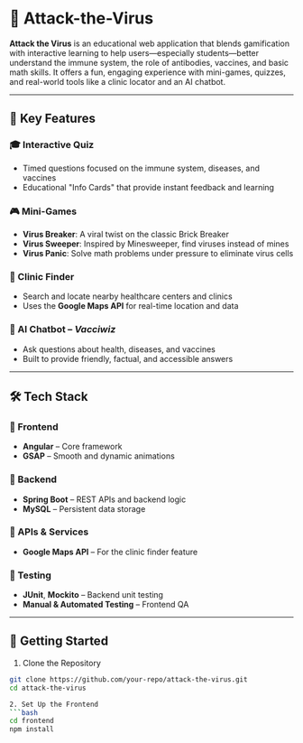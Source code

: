 # 🦠 Attack-the-Virus

**Attack the Virus** is an educational web application that blends gamification with interactive learning to help users—especially students—better understand the immune system, the role of antibodies, vaccines, and basic math skills. It offers a fun, engaging experience with mini-games, quizzes, and real-world tools like a clinic locator and an AI chatbot.

---

## 🌟 Key Features

### 🎓 Interactive Quiz
- Timed questions focused on the immune system, diseases, and vaccines
- Educational "Info Cards" that provide instant feedback and learning

### 🎮 Mini-Games
- **Virus Breaker**: A viral twist on the classic Brick Breaker
- **Virus Sweeper**: Inspired by Minesweeper, find viruses instead of mines
- **Virus Panic**: Solve math problems under pressure to eliminate virus cells

### 🏥 Clinic Finder
- Search and locate nearby healthcare centers and clinics
- Uses the **Google Maps API** for real-time location and data

### 🤖 AI Chatbot – *Vacciwiz*
- Ask questions about health, diseases, and vaccines
- Built to provide friendly, factual, and accessible answers

---

## 🛠 Tech Stack

### 🔹 Frontend
- **Angular** – Core framework
- **GSAP** – Smooth and dynamic animations

### 🔹 Backend
- **Spring Boot** – REST APIs and backend logic
- **MySQL** – Persistent data storage

### 🔹 APIs & Services
- **Google Maps API** – For the clinic finder feature

### 🔹 Testing
- **JUnit**, **Mockito** – Backend unit testing
- **Manual & Automated Testing** – Frontend QA

---

## 🚀 Getting Started

1. Clone the Repository
  ```bash
  git clone https://github.com/your-repo/attack-the-virus.git
  cd attack-the-virus

2. Set Up the Frontend
  ```bash
  cd frontend
  npm install





